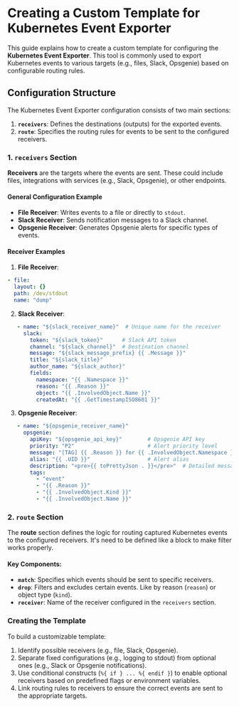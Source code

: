 # Creating a Custom Template for Kubernetes Event Exporter
This guide explains how to create a custom template for configuring the **Kubernetes Event Exporter**. This tool is commonly used to export Kubernetes events to various targets (e.g., files, Slack, Opsgenie) based on configurable routing rules.
## Configuration Structure
The Kubernetes Event Exporter configuration consists of two main sections:
1. **`receivers`**: Defines the destinations (outputs) for the exported events.
2. **`route`**: Specifies the routing rules for events to be sent to the configured receivers.

### 1. `receivers` Section
**Receivers** are the targets where the events are sent. These could include files, integrations with services (e.g., Slack, Opsgenie), or other endpoints.
#### General Configuration Example
- **File Receiver**: Writes events to a file or directly to `stdout`.
- **Slack Receiver**: Sends notification messages to a Slack channel.
- **Opsgenie Receiver**: Generates Opsgenie alerts for specific types of events.

#### Receiver Examples

1. **File Receiver**:

```yaml
- file:
  layout: {}
  path: /dev/stdout
  name: "dump"
```
2. **Slack Receiver**:

```yaml
   - name: "${slack_receiver_name}"  # Unique name for the receiver
     slack:
       token: "${slack_token}"      # Slack API token
       channel: "${slack_channel}"  # Destination channel
       message: "${slack_message_prefix} {{ .Message }}"
       title: "${slack_title}"
       author_name: "${slack_author}"
       fields:
         namespace: "{{ .Namespace }}"
         reason: "{{ .Reason }}"
         object: "{{ .InvolvedObject.Name }}"
         createdAt: "{{ .GetTimestampISO8601 }}"
```
3. **Opsgenie Receiver**:

```yaml
   - name: "${opsgenie_receiver_name}"
     opsgenie:
       apiKey: "${opsgenie_api_key}"        # Opsgenie API key
       priority: "P2"                       # Alert priority level
       message: "[TAG] {{ .Reason }} for {{ .InvolvedObject.Namespace }}/{{ .InvolvedObject.Name }}"
       alias: "{{ .UID }}"                  # Alert alias
       description: "<pre>{{ toPrettyJson . }}</pre>"  # Detailed message
       tags:
         - "event"
         - "{{ .Reason }}"
         - "{{ .InvolvedObject.Kind }}"
         - "{{ .InvolvedObject.Name }}"
```

### 2. `route` Section
The **route** section defines the logic for routing captured Kubernetes events to the configured receivers.
It's need to be defined like a block to make filter works properly.

#### Key Components:
- **`match`**: Specifies which events should be sent to specific receivers.
- **`drop`**: Filters and excludes certain events. Like by reason (`reason`) or object type (`kind`).
- **`receiver`**: Name of the receiver configured in the `receivers` section.

### Creating the Template
To build a customizable template:
1. Identify possible receivers (e.g., file, Slack, Opsgenie).
2. Separate fixed configurations (e.g., logging to stdout) from optional ones (e.g., Slack or Opsgenie notifications).
3. Use conditional constructs (`%{ if } ... %{ endif }`) to enable optional receivers based on predefined flags or environment variables.
4. Link routing rules to receivers to ensure the correct events are sent to the appropriate targets.
